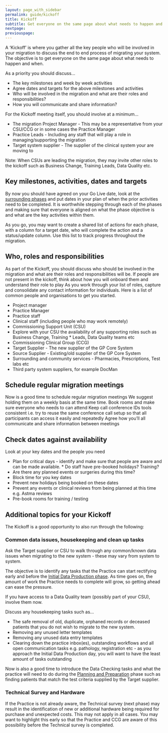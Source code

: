 ```yaml
---
layout: page_with_sidebar
permalink: guide/kickoff
title: Kickoff
subtitle: Get everyone on the same page about what needs to happen and when
nextpage:
previouspage:
---
```


A ‘Kickoff’ is where you gather all the key people who will be involved in your migration to discuss the end to end process of migrating your system. The objective is to get everyone on the same page about what needs to happen and when.

As a priority you should discuss...
* The key milestones and week by week activities
* Agree dates and targets for the above milestones and activities
* Who will be involved in the migration and what are their roles and responsibilities?
* How you will communicate and share information?

For the Kickoff meeting itself, you should involve at a minimum...

* The migration Project Manager - This may be a representative from your CSU/CCG or in some cases the Practice Manager
* Practice Leads - Including any staff that will play a role in managing/supporting the migration
* Target system supplier - The supplier of the clinical system your are moving to

Note: When CSUs are leading the migration, they may invite other roles to the kickoff such as Business Change, Training Leads, Data Quality etc.

## Key milestones, activities, dates and targets
By now you should have agreed on your Go Live date, look at the [surrounding phases](/guide/) and put dates in your plan of when the prior activities need to be completed. It is worthwhile stepping through each of the phases and making sure that everyone is aligned on what the phase objective is and what are the key activities within them.

As you go, you may want to create a shared list of actions for each phase, with a column for a target date,  who will complete the action and a status/update column. Use this list to track progress throughout the migration.


## Who, roles and responsibilities
As part of the Kickoff, you should discuss who should be involved in the migration and what are their roles and responsibilities will be. If people are not present in the kickoff, think about how you will onboard them and understand their role to play As you work through your list of roles, capture and consolidate any contact information for individuals. Here is a list of common people and organisations to get you started.

* Project manager
* Practice Manager
* Practice staff
* Clinical staff (including people who may work remotely)
* Commissioning Support Unit (CSU)
* Explore with your CSU the availability of any supporting roles such as Business Change, Training * Leads, Data Quality teams etc
* Commissioning Clinical Group (CCG)
* Target Supplier - The new supplier of the GP Core System
* Source Supplier - Existing/old supplier of the GP Core System
* Surrounding and community services - Pharmacies, Prescriptions, Test labs etc 
* Third party system suppliers, for example DocMan


## Schedule regular migration meetings
Now is a good time to schedule regular migration meetings
We suggest holding them on a weekly basis at the same time.
Book rooms and make sure everyone who needs to can attend
Keep call conference IDs tools consistent i.e. try to reuse the same conference call setup so that all participants can access it easily and repeatedly
Agree how you’ll all communicate and share information between meetings


## Check dates against availability
Look at your key dates and the people you need
* Plan for critical days - identify and make sure that people are aware and can be made available. * Do staff have pre-booked holidays? Training?
* Are there any planned events or surgeries during this time?
* Block time for you key dates
* Prevent new holidays being booked on these dates
* Prevent any events or clinical reviews from being planned at this time e.g. Astma reviews
* Pre-book rooms for training / testing


## Additional topics for your Kickoff

The Kickoff is a good opportunity to also run through the following:


### Common data issues, housekeeping and clean up tasks
Ask the Target supplier or CSU to walk through any common/known data issues when migrating to the new system - these may vary from system to system. 

The objective is to identify any tasks that the Practice can start rectifying early and before the [Initial Data Production phase](/guide/initial-data-production). As time goes on, the amount of work the Practice needs to complete will grow, so getting ahead can ease the pressure.

If you have access to a Data Quality team (possibly part of your CSU), involve them now.

Discuss any housekeeping tasks such as…
* The safe removal of old, duplicate, orphaned records or deceased patients that you do not wish to migrate to the new system.
* Removing any unused letter templates
* Removing  any unused data entry templates
* Clearing down the practice inbox(es), outstanding workflows and all open communication tasks e.g. pathology, registration etc - as you approach the Initial Data Production day, you will want to have the least amount of tasks outstanding 

Now is also a good time to introduce the Data Checking tasks and what the practice will need to do during the [Planning and Preparation](/guide/early-prep-and-planning/) phase such as finding patients that match the test criteria supplied by the Target supplier.


### Technical Survey and Hardware
If the Practice is not already aware, the Technical survey (next phase) may result in the identification of new or additional hardware being required for purchase and unexpected costs. This may not apply in all cases. You may want to highlight this early so that the Practice and CCG are aware of this possibility before the Technical survey is completed.
